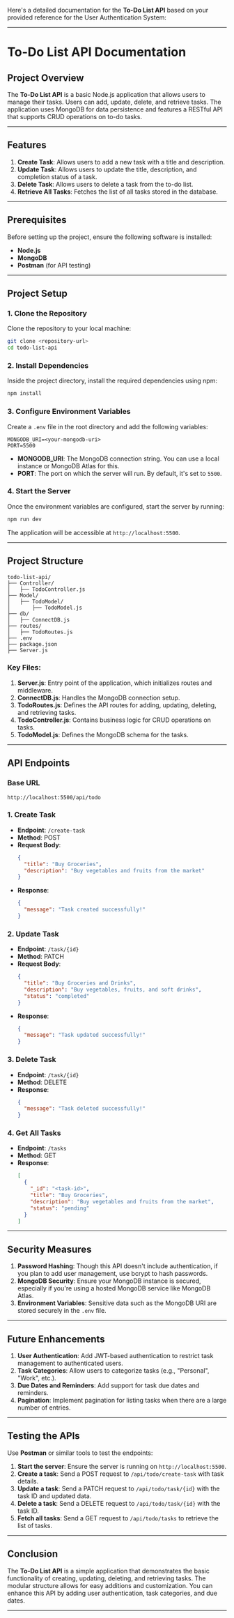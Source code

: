 Here's a detailed documentation for the **To-Do List API** based on your provided reference for the User Authentication System:

---

# To-Do List API Documentation

## Project Overview

The **To-Do List API** is a basic Node.js application that allows users to manage their tasks. Users can add, update, delete, and retrieve tasks. The application uses MongoDB for data persistence and features a RESTful API that supports CRUD operations on to-do tasks.

---

## Features

1. **Create Task**: Allows users to add a new task with a title and description.
2. **Update Task**: Allows users to update the title, description, and completion status of a task.
3. **Delete Task**: Allows users to delete a task from the to-do list.
4. **Retrieve All Tasks**: Fetches the list of all tasks stored in the database.

---

## Prerequisites

Before setting up the project, ensure the following software is installed:

- **Node.js**
- **MongoDB**
- **Postman** (for API testing)

---

## Project Setup

### 1. Clone the Repository

Clone the repository to your local machine:

```bash
git clone <repository-url>
cd todo-list-api
```

### 2. Install Dependencies

Inside the project directory, install the required dependencies using npm:

```bash
npm install
```

### 3. Configure Environment Variables

Create a `.env` file in the root directory and add the following variables:

```env
MONGODB_URI=<your-mongodb-uri>
PORT=5500
```

- **MONGODB_URI**: The MongoDB connection string. You can use a local instance or MongoDB Atlas for this.
- **PORT**: The port on which the server will run. By default, it's set to `5500`.

### 4. Start the Server

Once the environment variables are configured, start the server by running:

```bash
npm run dev
```

The application will be accessible at `http://localhost:5500`.

---

## Project Structure

```
todo-list-api/
├── Controller/
│   ├── TodoController.js
├── Model/
│   ├── TodoModel/
│       ├── TodoModel.js
├── db/
│   ├── ConnectDB.js
├── routes/
│   ├── TodoRoutes.js
├── .env
├── package.json
├── Server.js
```

### Key Files:

1. **Server.js**: Entry point of the application, which initializes routes and middleware.
2. **ConnectDB.js**: Handles the MongoDB connection setup.
3. **TodoRoutes.js**: Defines the API routes for adding, updating, deleting, and retrieving tasks.
4. **TodoController.js**: Contains business logic for CRUD operations on tasks.
5. **TodoModel.js**: Defines the MongoDB schema for the tasks.

---

## API Endpoints

### Base URL

`http://localhost:5500/api/todo`

### 1. Create Task

- **Endpoint**: `/create-task`
- **Method**: POST
- **Request Body**:
  ```json
  {
    "title": "Buy Groceries",
    "description": "Buy vegetables and fruits from the market"
  }
  ```
- **Response**:
  ```json
  {
    "message": "Task created successfully!"
  }
  ```

### 2. Update Task

- **Endpoint**: `/task/{id}`
- **Method**: PATCH
- **Request Body**:
  ```json
  {
    "title": "Buy Groceries and Drinks",
    "description": "Buy vegetables, fruits, and soft drinks",
    "status": "completed"
  }
  ```
- **Response**:
  ```json
  {
    "message": "Task updated successfully!"
  }
  ```

### 3. Delete Task

- **Endpoint**: `/task/{id}`
- **Method**: DELETE
- **Response**:
  ```json
  {
    "message": "Task deleted successfully!"
  }
  ```

### 4. Get All Tasks

- **Endpoint**: `/tasks`
- **Method**: GET
- **Response**:
  ```json
  [
    {
      "_id": "<task-id>",
      "title": "Buy Groceries",
      "description": "Buy vegetables and fruits from the market",
      "status": "pending"
    }
  ]
  ```

---

## Security Measures

1. **Password Hashing**: Though this API doesn't include authentication, if you plan to add user management, use bcrypt to hash passwords.
2. **MongoDB Security**: Ensure your MongoDB instance is secured, especially if you're using a hosted MongoDB service like MongoDB Atlas.
3. **Environment Variables**: Sensitive data such as the MongoDB URI are stored securely in the `.env` file.

---

## Future Enhancements

1. **User Authentication**: Add JWT-based authentication to restrict task management to authenticated users.
2. **Task Categories**: Allow users to categorize tasks (e.g., "Personal", "Work", etc.).
3. **Due Dates and Reminders**: Add support for task due dates and reminders.
4. **Pagination**: Implement pagination for listing tasks when there are a large number of entries.

---

## Testing the APIs

Use **Postman** or similar tools to test the endpoints:

1. **Start the server**: Ensure the server is running on `http://localhost:5500`.
2. **Create a task**: Send a POST request to `/api/todo/create-task` with task details.
3. **Update a task**: Send a PATCH request to `/api/todo/task/{id}` with the task ID and updated data.
4. **Delete a task**: Send a DELETE request to `/api/todo/task/{id}` with the task ID.
5. **Fetch all tasks**: Send a GET request to `/api/todo/tasks` to retrieve the list of tasks.

---

## Conclusion

The **To-Do List API** is a simple application that demonstrates the basic functionality of creating, updating, deleting, and retrieving tasks. The modular structure allows for easy additions and customization. You can enhance this API by adding user authentication, task categories, and due dates.

---
